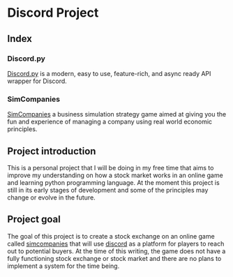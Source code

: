 # Discord Project
## Index
### Discord.py
[Discord.py](https://discordpy.readthedocs.io/en/stable/intro.html) is a modern, easy to use, feature-rich, and async ready API wrapper for Discord. 

### SimCompanies
[SimCompanies](https://www.simcompanies.com/) a business simulation strategy game aimed at giving you the fun and experience of managing a company using real world economic principles.



## Project introduction
This is a personal project that I will be doing in my free time that aims to improve my understanding on how a stock market works in an online game and learning python programming language. At the moment this project is still in its early stages of development and some of the principles may change or evolve in the future. 

## Project goal
The goal of this project is to create a stock exchange on an online game called [simcompanies](https://www.simcompanies.com/) that will use [discord](https://discord.com) as a
platform for players to reach out to potential buyers. At the time of this writing, the game does not have a fully functioning stock exchange or stock market and there are no
plans to implement a system for the time being. 



